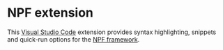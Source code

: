 # NPF extension
This [Visual Studio Code](https://code.visualstudio.com) extension provides syntax highlighting, snippets and quick-run options for the [NPF framework](https://github.com/tbarbette/npf).
